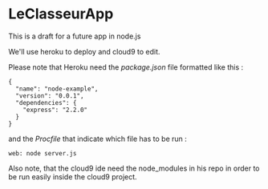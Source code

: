 # LeClasseurApp

This is a draft for a future app in node.js

We'll use heroku to deploy and cloud9 to edit.

Please note that Heroku need the *package.json* file formatted like this :

```
{
  "name": "node-example",
  "version": "0.0.1",
  "dependencies": {
    "express": "2.2.0"
  }
}
```

and the *Procfile* that indicate which file has to be run :

`web: node server.js`

Also note, that the cloud9 ide need the node_modules in his repo in order to be run easily inside the cloud9 project.

